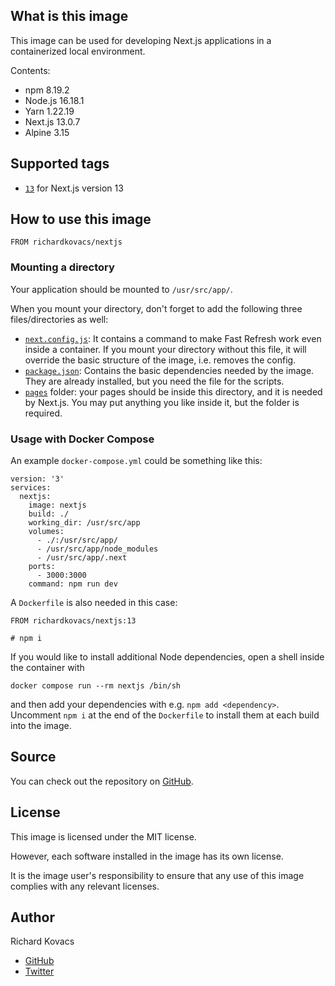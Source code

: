 ## What is this image

This image can be used for developing Next.js applications in a containerized local environment.

Contents:
- npm 8.19.2
- Node.js 16.18.1
- Yarn 1.22.19
- Next.js 13.0.7
- Alpine 3.15

## Supported tags

- [`13`](https://github.com/kovrichard/nextjs/tree/13) for Next.js version 13

## How to use this image

```
FROM richardkovacs/nextjs
```

### Mounting a directory

Your application should be mounted to `/usr/src/app/`.

When you mount your directory, don't forget to add the following three files/directories as well:

- [`next.config.js`](https://github.com/kovrichard/nextjs/blob/main/next.config.js): It contains a command to make Fast Refresh work even inside a container. If you mount your directory without this file, it will override the basic structure of the image, i.e. removes the config.
- [`package.json`](https://github.com/kovrichard/nextjs/blob/main/package.json): Contains the basic dependencies needed by the image. They are already installed, but you need the file for the scripts.
- [`pages`](https://github.com/kovrichard/nextjs/tree/main/pages) folder: your pages should be inside this directory, and it is needed by Next.js. You may put anything you like inside it, but the folder is required.

### Usage with Docker Compose

An example `docker-compose.yml` could be something like this:

```
version: '3'
services:
  nextjs:
    image: nextjs
    build: ./
    working_dir: /usr/src/app
    volumes:
      - ./:/usr/src/app/
      - /usr/src/app/node_modules
      - /usr/src/app/.next
    ports:
      - 3000:3000
    command: npm run dev
```

A `Dockerfile` is also needed in this case:

```
FROM richardkovacs/nextjs:13

# npm i
```

If you would like to install additional Node dependencies, open a shell inside the container with

```
docker compose run --rm nextjs /bin/sh
```
and then add your dependencies with e.g. `npm add <dependency>`. Uncomment `npm i` at the end of the `Dockerfile` to install them at each build into the image.
## Source

You can check out the repository on [GitHub](https://github.com/kovrichard/nextjs).

## License

This image is licensed under the MIT license.

However, each software installed in the image has its own license.

It is the image user's responsibility to ensure that any use of this image complies with any relevant licenses.

## Author

Richard Kovacs

- [GitHub](https://github.com/kovrichard)
- [Twitter](https://twitter.com/rchardkovacs)
